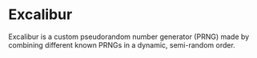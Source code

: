# Excalibur
Excalibur is a custom pseudorandom number generator (PRNG) made by combining different  known PRNGs in a dynamic, semi-random order. 
